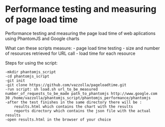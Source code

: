 Performance testing and measuring of page load time
===================================================

Performance testing and measuring  the page load time of web aplications using PhantomJS and Google charts


What can these scripts measure:
    - page load time testing
    - size and number of resources retrieved for URL call
    - load time for each resource

Steps for using the script:

    -mkdir phantomjs_script
    -cd phantomjs_script
    -git init
    -git clone https://github.com/vazzolla/pageloadtime.git
    -run script: sh load.sh url_to_be_measured number_of_requests_to_be_made path_to_phantomjs http://www.google.com 30 /home/vazzolla/phantomjs_script/phantomjs_performance/phantomjs
    -after the test finishes in the same directory there will be :
        results.html which contains the chart with the results
        reports directory which contains the json file with the actual results
    -open results.html in the browser of your choice

